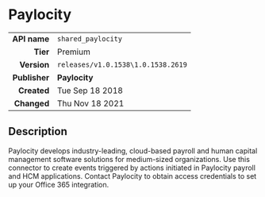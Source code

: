 # Paylocity
| | |
|-:|-|
|**API name**|`shared_paylocity`|
|**Tier**|Premium|
|**Version**|`releases/v1.0.1538\1.0.1538.2619`|
|**Publisher**|**Paylocity**|
|**Created**|Tue Sep 18 2018|
|**Changed**|Thu Nov 18 2021|

## Description
Paylocity develops industry-leading, cloud-based payroll and human capital management software solutions for medium-sized organizations. Use this connector to create events triggered by actions initiated in Paylocity payroll and HCM applications. Contact Paylocity to obtain access credentials to set up your Office 365 integration.
